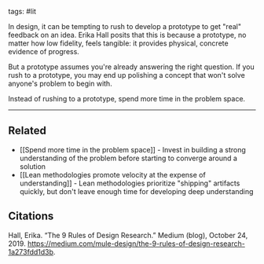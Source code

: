 tags: #lit

In design, it can be tempting to rush to develop a prototype to get "real" feedback on an idea. Erika Hall posits that this is because a prototype, no matter how low fidelity, feels tangible: it provides physical, concrete evidence of progress. 

But a prototype assumes you're already answering the right question. If you rush to a prototype, you may end up polishing a concept that won't solve anyone's problem to begin with. 

Instead of rushing to a prototype, spend more time in the problem space. 

---
## Related
- [[Spend more time in the problem space]] - Invest in building a strong understanding of the problem before starting to converge around a solution
- [[Lean methodologies promote velocity at the expense of understanding]] - Lean methodologies prioritize "shipping" artifacts quickly, but don't leave enough time for developing deep understanding

## Citations
Hall, Erika. “The 9 Rules of Design Research.” Medium (blog), October 24, 2019. https://medium.com/mule-design/the-9-rules-of-design-research-1a273fdd1d3b.
